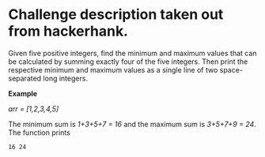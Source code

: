 # Challenge description taken out from hackerhank.

Given five positive integers, find the minimum and maximum values that can be calculated by summing exactly four of the five integers. Then print the respective minimum and maximum values as a single line of two space-separated long integers.

**Example**

_arr = [1,2,3,4,5]_

The minimum sum is _1+3+5+7 = 16_  and the maximum sum is _3+5+7+9 = 24_. The function prints

```
16 24
```
